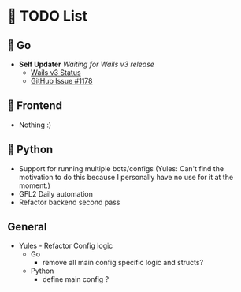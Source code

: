 # 📝 TODO List

## 🚀 Go
- **Self Updater**
  _Waiting for Wails v3 release_
    - [Wails v3 Status](https://v3alpha.wails.io/status/)
    - [GitHub Issue #1178](https://github.com/wailsapp/wails/issues/1178)

## 🎨 Frontend
- Nothing :)

## 🐍 Python
- Support for running multiple bots/configs (Yules: Can't find the motivation to do this because I personally have no use for it at the moment.)
- GFL2 Daily automation
- Refactor backend second pass

## General
- Yules - Refactor Config logic
  - Go
    - remove all main config specific logic and structs?
  - Python
    - define main config ?
